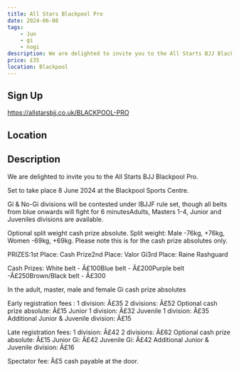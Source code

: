 ```yaml
---
title: All Stars Blackpool Pro
date: 2024-06-08
tags:
    - Jun
    - gi 
    - nogi 
description: We are delighted to invite you to the All Starts BJJ Blackpool Pro.
price: £35
location: Blackpool
---
```

## Sign Up
https://allstarsbjj.co.uk/BLACKPOOL-PRO

## Location


## Description
We are delighted to invite you to the All Starts BJJ Blackpool Pro.

Set to take place 8 June 2024 at the Blackpool Sports Centre.

Gi & No-Gi divisions will be contested under IBJJF rule set, though all belts from blue onwards will fight for 6 minutesAdults, Masters 1-4, Junior and Juveniles divisions are available.

Optional split weight cash prize absolute.
Split weight: Male -76kg, +76kg, Women -69kg, +69kg. Please note this is for the cash prize absolutes only.

PRIZES:1st Place: Cash Prize2nd Place: Valor Gi3rd Place: Raine Rashguard

Cash Prizes:
White belt - Â£100Blue belt - Â£200Purple belt -Â£250Brown/Black belt - Â£300

In the adult, master, male and female Gi cash prize absolutes 

Early registration fees : 
1 division: Â£35
2 divisions: Â£52
Optional cash prize absolute: Â£15 
Junior 1 division: Â£32
Juvenile 1 division: Â£35
 Additional Junior & Juvenile division: Â£15

 Late registration fees: 
1 division: Â£42
2 divisions: Â£62
Optional cash prize absolute: Â£15 
Junior Gi: Â£42
Juvenile Gi: Â£42
Additional Junior & Juvenile division: Â£16

Spectator fee: Â£5 cash payable at the door.